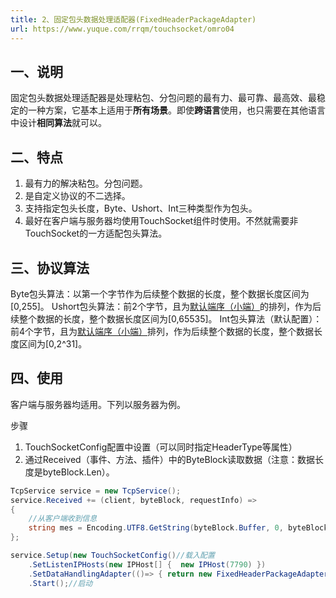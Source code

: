 ```yaml
---
title: 2、固定包头数据处理适配器(FixedHeaderPackageAdapter)
url: https://www.yuque.com/rrqm/touchsocket/omro04
---
```


<a name="Ku9yj"></a>

## 一、说明

固定包头数据处理适配器是处理粘包、分包问题的最有力、最可靠、最高效、最稳定的一种方案，它基本上适用于**所有场景**。即使**跨语言**使用，也只需要在其他语言中设计**相同算法**就可以。 <a name="K1DZ6"></a>

## 二、特点

1. 最有力的解决粘包。分包问题。
2. 是自定义协议的不二选择。
3. 支持指定包头长度，Byte、Ushort、Int三种类型作为包头。
4. 最好在客户端与服务器均使用TouchSocket组件时使用。不然就需要非TouchSocket的一方适配包头算法。

<a name="oEqRR"></a>

## 三、协议算法

Byte包头算法：以第一个字节作为后续整个数据的长度，整个数据长度区间为\[0,255]。
Ushort包头算法：前2个字节，且为[默认端序（小端）](<..\\..\一、Core\1.3 大小端转换器（TouchSocketBitConverter）.md>)的排列，作为后续整个数据的长度，整个数据长度区间为\[0,65535]。
Int包头算法（默认配置）：前4个字节，且为[默认端序（小端）](<..\\..\一、Core\1.3 大小端转换器（TouchSocketBitConverter）.md>)排列，作为后续整个数据的长度，整个数据长度区间为\[0,2^31]。

<a name="S5MfM"></a>

## 四、使用

客户端与服务器均适用。下列以服务器为例。

步骤

1. TouchSocketConfig配置中设置（可以同时指定HeaderType等属性）
2. 通过Received（事件、方法、插件）中的ByteBlock读取数据（注意：数据长度是byteBlock.Len）。

```csharp
TcpService service = new TcpService();
service.Received += (client, byteBlock, requestInfo) =>
{
    //从客户端收到信息
    string mes = Encoding.UTF8.GetString(byteBlock.Buffer, 0, byteBlock.Len);
};

service.Setup(new TouchSocketConfig()//载入配置     
    .SetListenIPHosts(new IPHost[] {  new IPHost(7790) })
    .SetDataHandlingAdapter(()=> { return new FixedHeaderPackageAdapter(); }))//配置适配器
    .Start();//启动
```

